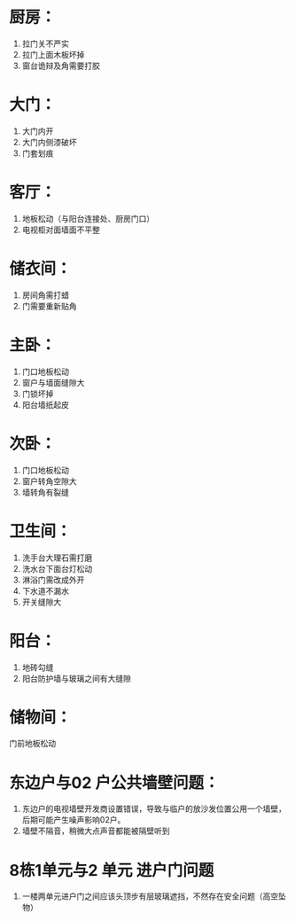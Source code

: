 # 厨房：

1. 拉门关不严实
2. 拉门上面木板坏掉
3. 窗台诡辩及角需要打胶

# 大门：

1. 大门内开
2. 大门内侧漆破坏 
3. 门套划痕

# 客厅：

1. 地板松动（与阳台连接处、厨房门口） 
2. 电视柜对面墙面不平整

# 储衣间：

1. 房间角需打蜡
2. 门需要重新贴角

# 主卧：

1. 门口地板松动
2. 窗户与墙面缝隙大
3. 门锁坏掉
4. 阳台墙纸起皮

# 次卧：

1. 门口地板松动
2. 窗户转角空隙大
3. 墙转角有裂缝

# 卫生间：

1. 洗手台大理石需打磨
2. 洗水台下面台灯松动
3. 淋浴门需改成外开 
4. 下水道不漏水
5. 开关缝隙大

# 阳台：

1. 地砖勾缝
2. 阳台防护墙与玻璃之间有大缝隙

# 储物间：

门前地板松动

# 东边户与02 户公共墙壁问题：

1. 东边户的电视墙壁开发商设置错误，导致与临户的放沙发位置公用一个墙壁，后期可能产生噪声影响02户。
2. 墙壁不隔音，稍微大点声音都能被隔壁听到

# 8栋1单元与2 单元 进户门问题
1. 一楼两单元进户门之间应该头顶步有层玻璃遮挡，不然存在安全问题（高空坠物）

